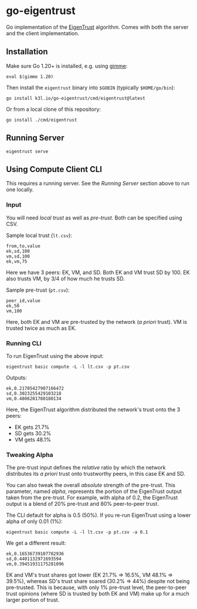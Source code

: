 # go-eigentrust

Go implementation of
the [EigenTrust](https://nlp.stanford.edu/pubs/eigentrust.pdf) algorithm.
Comes with both the server and the client implementation.

## Installation

Make sure Go 1.20+ is installed,
e.g. using [gimme](https://github.com/travis-ci/gimme):

```shell
eval $(gimme 1.20)
```

Then install the `eigentrust` binary into `$GOBIN` (typically `$HOME/go/bin`):

```shell
go install k3l.io/go-eigentrust/cmd/eigentrust@latest
```

Or from a local clone of this repository:

```shell
go install ./cmd/eigentrust
```

## Running Server

```shell
eigentrust serve
```

## Using Compute Client CLI

This requires a running server.
See the *Running Server* section above to run one locally.

### Input

You will need *local trust* as well as *pre-trust.*  Both can be specified
using CSV.

Sample local trust (`lt.csv`):

```csv
from,to,value
ek,sd,100
vm,sd,100
ek,vm,75
```

Here we have 3 peers: EK, VM, and SD.
Both EK and VM trust SD by 100.
EK also trusts VM, by 3/4 of how much he trusts SD.

Sample pre-trust (`pt.csv`):

```csv
peer_id,value
ek,50
vm,100
```

Here, both EK and VM are pre-trusted by the network (*a priori* trust).
VM is trusted twice as much as EK.

### Running CLI

To run EigenTrust using the above input:

```shell
eigentrust basic compute -L -l lt.csv -p pt.csv
```

Outputs:
```csv
ek,0.21705427907166472
sd,0.3023255429103218
vm,0.4806201780180134
```

Here, the EigenTrust algorithm distributed the network's trust onto the 3 peers:

* EK gets 21.7%
* SD gets 30.2%
* VM gets 48.1%

### Tweaking Alpha

The pre-trust input defines the *relative* ratio
by which the network distributes its *a priori* trust onto trustworthy peers,
in this case EK and SD.

You can also tweak the overall *absolute* strength of the pre-trust.
This parameter, named *alpha*,
represents the portion of the EigenTrust output taken from the pre-trust.
For example, with alpha of 0.2, the EigenTrust output is a blend of 20%
pre-trust and 80% peer-to-peer trust.

The CLI default for alpha is 0.5 (50%).  If you re-run EigenTrust using a lower
alpha of only 0.01 (1%):

```shell
eigentrust basic compute -L -l lt.csv -p pt.csv -a 0.1
```

We get a different result:

```csv
ek,0.16536739107782936
sd,0.4401132971693594
vm,0.39451931175281096
```

EK and VM's trust shares got lower (EK 21.7% ⇒ 16.5%, VM 48.1% ⇒ 39.5%),
whereas SD's trust share soared (30.2% ⇒ 44%) despite not being pre-trusted.
This is because, with only 1% pre-trust level,
the peer-to-peer trust opinions (where SD is trusted by both EK and VM)
make up for a much larger portion of trust.
